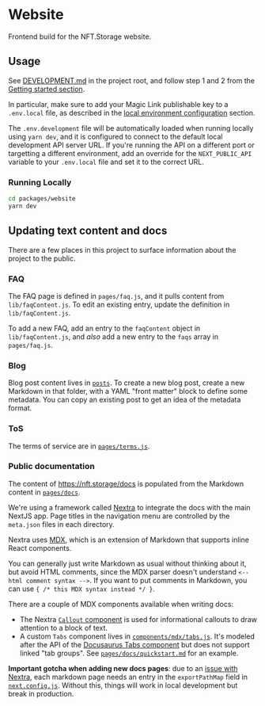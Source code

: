 # Website

Frontend build for the NFT.Storage website.

## Usage

See [DEVELOPMENT.md](../../DEVELOPMENT.md) in the project root, and follow step 1 and 2 from the [Getting started section](../../DEVELOPMENT.md#getting-started).

In particular, make sure to add your Magic Link publishable key to a `.env.local` file, as described in the [local environment configuration](../../DEVELOPMENT.md#local-environment-configuration) section.

The `.env.development` file will be automatically loaded when running locally using `yarn dev`, and it is configured to connect to the default local development API server URL. If you're running the API on a different port or targetting a different environment, add an override for the `NEXT_PUBLIC_API` variable to your `.env.local` file and set it to the correct URL.

### Running Locally

```bash
cd packages/website
yarn dev
```

## Updating text content and docs

There are a few places in this project to surface information about the project to the public.

### FAQ

The FAQ page is defined in `pages/faq.js`, and it pulls content from `lib/faqContent.js`. To edit an existing entry, update the definition in `lib/faqContent.js`.

To add a new FAQ, add an entry to the `faqContent` object in `lib/faqContent.js`, and _also_ add a new entry to the `faqs` array in `pages/faq.js`.

### Blog

Blog post content lives in [`posts`](./posts/). To create a new blog post, create a new Markdown in that folder, with a YAML "front matter" block to define some metadata. You can copy an existing post to get an idea of the metadata format.

### ToS

The terms of service are in [`pages/terms.js`](./pages/terms.js).

### Public documentation

The content of https://nft.storage/docs is populated from the Markdown content in [`pages/docs`](./pages/docs).

We're using a framework called [Nextra](https://docs-nextra.kontenbase.com/) to integrate the docs with the main NextJS app. Page titles in the navigation menu are controlled by the `meta.json` files in each directory.

Nextra uses [MDX](https://docs-nextra.kontenbase.com/features/mdx), which is an extension of Markdown that supports inline React components.

You can generally just write Markdown as usual without thinking about it, but avoid HTML comments, since the MDX parser doesn't understand `<-- html comment syntax -->`. If you want to put comments in Markdown, you can use `{ /* this MDX syntax instead */ }`.

There are a couple of MDX components available when writing docs:

- The Nextra [`Callout` component](https://docs-nextra.kontenbase.com/themes/docs/callout) is used for informational callouts to draw attention to a block of text.
- A custom `Tabs` component lives in [`components/mdx/tabs.js`](./components/mdx/tabs.js). It's modeled after the API of the [Docusaurus Tabs component](https://docusaurus.io/docs/markdown-features/tabs) but does not support linked "tab groups". See [`pages/docs/quickstart.md`](./pages/docs/quickstart.md) for an example.

**Important gotcha when adding new docs pages**: due to an [issue with Nextra](https://github.com/shuding/nextra/issues/35), each markdown page needs an entry in the `exportPathMap` field in [`next.config.js`](./next.config.js). Without this, things will work in local development but break in production.
